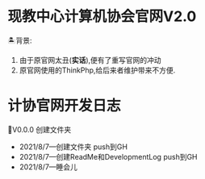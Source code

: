 # 现教中心计算机协会官网V2.0

🏝背景:

1. 由于原官网太丑(**实话**),便有了重写官网的冲动
2. 原官网使用的ThinkPhp,给后来者维护带来不方便.





# 计协官网开发日志

🚠V0.0.0 创建文件夹

- 2021/8/7—创建文件夹 push到GH
- 2021/8/7—创建ReadMe和DevelopmentLog  push到GH
- 2021/8/7—睡会儿

